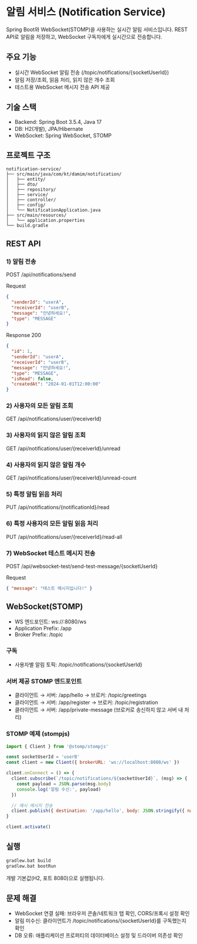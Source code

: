 # 알림 서비스 (Notification Service)

Spring Boot와 WebSocket(STOMP)을 사용하는 실시간 알림 서비스입니다. REST API로 알림을 저장하고, WebSocket 구독자에게 실시간으로 전송합니다.

## 주요 기능

- 실시간 WebSocket 알림 전송 (/topic/notifications/{socketUserId})
- 알림 저장/조회, 읽음 처리, 읽지 않은 개수 조회
- 테스트용 WebSocket 메시지 전송 API 제공

## 기술 스택

- Backend: Spring Boot 3.5.4, Java 17
- DB: H2(개발), JPA/Hibernate
- WebSocket: Spring WebSocket, STOMP

## 프로젝트 구조

```
notification-service/
├── src/main/java/com/kt/damim/notification/
│   ├── entity/
│   ├── dto/
│   ├── repository/
│   ├── service/
│   ├── controller/
│   ├── config/
│   └── NotificationApplication.java
├── src/main/resources/
│   └── application.properties
└── build.gradle
```

## REST API

### 1) 알림 전송
POST /api/notifications/send

Request
```json
{
  "senderId": "userA",
  "receiverId": "userB",
  "message": "안녕하세요!",
  "type": "MESSAGE"
}
```

Response 200
```json
{
  "id": 1,
  "senderId": "userA",
  "receiverId": "userB",
  "message": "안녕하세요!",
  "type": "MESSAGE",
  "isRead": false,
  "createdAt": "2024-01-01T12:00:00"
}
```

### 2) 사용자의 모든 알림 조회
GET /api/notifications/user/{receiverId}

### 3) 사용자의 읽지 않은 알림 조회
GET /api/notifications/user/{receiverId}/unread

### 4) 사용자의 읽지 않은 알림 개수
GET /api/notifications/user/{receiverId}/unread-count

### 5) 특정 알림 읽음 처리
PUT /api/notifications/{notificationId}/read

### 6) 특정 사용자의 모든 알림 읽음 처리
PUT /api/notifications/user/{receiverId}/read-all

### 7) WebSocket 테스트 메시지 전송
POST /api/websocket-test/send-test-message/{socketUserId}

Request
```json
{ "message": "테스트 메시지입니다!" }
```

## WebSocket(STOMP)

- WS 엔드포인트: ws://<host>:8080/ws
- Application Prefix: /app
- Broker Prefix: /topic

### 구독
- 사용자별 알림 토픽: /topic/notifications/{socketUserId}

### 서버 제공 STOMP 엔드포인트
- 클라이언트 → 서버: /app/hello → 브로커: /topic/greetings
- 클라이언트 → 서버: /app/register → 브로커: /topic/registration
- 클라이언트 → 서버: /app/private-message (브로커로 송신하지 않고 서버 내 처리)

### STOMP 예제 (stompjs)
```javascript
import { Client } from '@stomp/stompjs'

const socketUserId = 'userB'
const client = new Client({ brokerURL: 'ws://localhost:8080/ws' })

client.onConnect = () => {
  client.subscribe(`/topic/notifications/${socketUserId}`, (msg) => {
    const payload = JSON.parse(msg.body)
    console.log('알림 수신:', payload)
  })

  // 예시 메시지 전송
  client.publish({ destination: '/app/hello', body: JSON.stringify({ name: 'tester' }) })
}

client.activate()
```

## 실행

```bash
gradlew.bat build
gradlew.bat bootRun
```

개발 기본값(H2, 포트 8080)으로 실행됩니다.

## 문제 해결

- WebSocket 연결 실패: 브라우저 콘솔/네트워크 탭 확인, CORS/프록시 설정 확인
- 알림 미수신: 클라이언트가 /topic/notifications/{socketUserId}를 구독했는지 확인
- DB 오류: 애플리케이션 프로퍼티의 데이터베이스 설정 및 드라이버 의존성 확인

